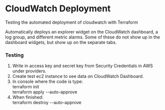 # CloudWatch Deployment
Testing the automated deployment of cloudwatch with Terraform

Automatically deploys an explorer widget on the CloudWatch dashboard, a log group, and different metric alarms. Some of these do not show up in the dashboard widgets,
but show up on the separate tabs.

### Testing

1. Write in access key and secret key from Security Credentials in AWS under providers.
2. Create test ec2 instance to see data on CloudWatch Dashboard.
3. In console where the code is type: <br>
  terraform init <br>
  terraform apply --auto-approve
4. When finished: <br>
  terraform destroy --auto-approve
